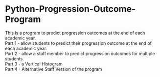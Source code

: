 # Python-Progression-Outcome-Program
This is a program to predict progression outcomes at the end of each academic year.  
Part 1 -  allow students to predict their progression outcome at the end of each academic year.  
Part 2 -  allow a staff member to predict progression outcomes for multiple students.  
Part 3 -  a Vertical Histogram  
Part 4 -  Alternative Staff Version of the program  

